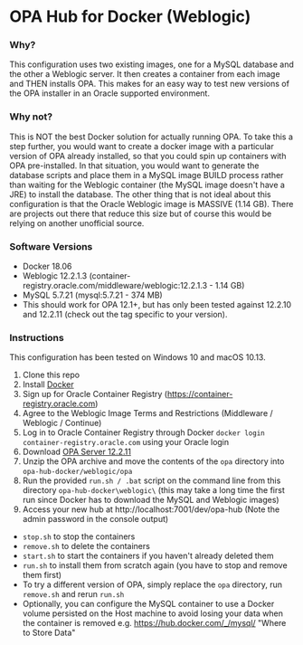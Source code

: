 # OPA Hub for Docker (Weblogic)

### Why?
This configuration uses two existing images, one for a MySQL database and the other a Weblogic server.  It then creates a container from each image and THEN installs OPA.  This makes for an easy way to test new versions of the OPA installer in an Oracle supported environment.

### Why not?
This is NOT the best Docker solution for actually running OPA.  To take this a step further, you would want to create a docker image with a particular version of OPA already installed, so that you could spin up containers with OPA pre-installed.  In that situation, you would want to generate the database scripts and place them in a MySQL image BUILD process rather than waiting for the Weblogic container (the MySQL image doesn't have a JRE) to install the database.  The other thing that is not ideal about this configuration is that the Oracle Weblogic image is MASSIVE (1.14 GB).  There are projects out there that reduce this size but of course this would be relying on another unofficial source.

### Software Versions
- Docker 18.06
- Weblogic 12.2.1.3 (container-registry.oracle.com/middleware/weblogic:12.2.1.3 - 1.14 GB)
- MySQL 5.7.21 (mysql:5.7.21 - 374 MB)
- This should work for OPA 12.1+, but has only been tested against 12.2.10 and 12.2.11 (check out the tag specific to your version).

### Instructions
This configuration has been tested on Windows 10 and macOS 10.13.
1. Clone this repo
1. Install [Docker](https://www.docker.com/community-edition#/download)
1. Sign up for Oracle Container Registry (https://container-registry.oracle.com)
1. Agree to the Weblogic Image Terms and Restrictions (Middleware / Weblogic / Continue)
1. Log in to Oracle Container Registry through Docker `docker login container-registry.oracle.com` using your Oracle login
1. Download [OPA Server 12.2.11](http://www.oracle.com/technetwork/apps-tech/policy-automation/downloads/index.html)
1. Unzip the OPA archive and move the contents of the `opa` directory into `opa-hub-docker/weblogic/opa`
1. Run the provided `run.sh / .bat` script on the command line from this directory `opa-hub-docker\weblogic\` (this may take a long time the first run since Docker has to download the MySQL and Weblogic images)
1. Access your new hub at http://localhost:7001/dev/opa-hub (Note the admin password in the console output)

- `stop.sh` to stop the containers
- `remove.sh` to delete the containers
- `start.sh` to start the containers if you haven't already deleted them
- `run.sh` to install them from scratch again (you have to stop and remove them first)
- To try a different version of OPA, simply replace the `opa` directory, run `remove.sh` and rerun `run.sh`
- Optionally, you can configure the MySQL container to use a Docker volume persisted on the Host machine to avoid losing your data when the container is removed e.g. https://hub.docker.com/_/mysql/ "Where to Store Data"